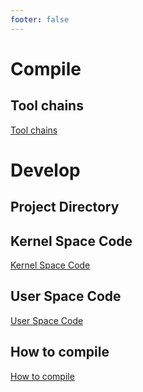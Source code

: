```yaml
---
footer: false
---
```


# Compile

## Tool chains

[Tool chains](./toolchain.md)

# Develop

## Project Directory

## Kernel Space Code

[Kernel Space Code](./kern_space.md)

## User Space Code

[User Space Code](./user_space.md)

## How to compile

[How to compile](./compile.md)
